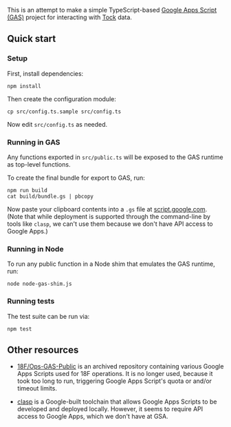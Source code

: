 This is an attempt to make a simple TypeScript-based
[Google Apps Script (GAS)][GAS] project for interacting
with [Tock][] data.

## Quick start

### Setup

First, install dependencies:

```
npm install
```

Then create the configuration module:

```
cp src/config.ts.sample src/config.ts
```

Now edit `src/config.ts` as needed.

### Running in GAS

Any functions exported in `src/public.ts` will be exposed to the
GAS runtime as top-level functions.

To create the final bundle for export to GAS, run:

```
npm run build
cat build/bundle.gs | pbcopy
```

Now paste your clipboard contents into a `.gs` file at
[script.google.com][]. (Note that while deployment is supported
through the command-line by tools like `clasp`, we can't use
them because we don't have API access to Google Apps.)

### Running in Node

To run any public function in a Node shim that emulates the GAS
runtime, run:

```
node node-gas-shim.js
```

### Running tests

The test suite can be run via:

```
npm test
```

## Other resources

* [18F/Ops-GAS-Public](https://github.com/18F/Ops-GAS-Public) is an
  archived repository containing various Google Apps Scripts used
  for 18F operations. It is no longer used, because it took too
  long to run, triggering Google Apps Script's quota or and/or
  timeout limits.

* [clasp](https://github.com/google/clasp) is a Google-built
  toolchain that allows Google Apps Scripts to be developed and
  deployed locally. However, it seems to require API access to
  Google Apps, which we don't have at GSA.

[Tock]: https://github.com/18F/tock
[GAS]: https://developers.google.com/apps-script/
[script.google.com]: https://script.google.com/
